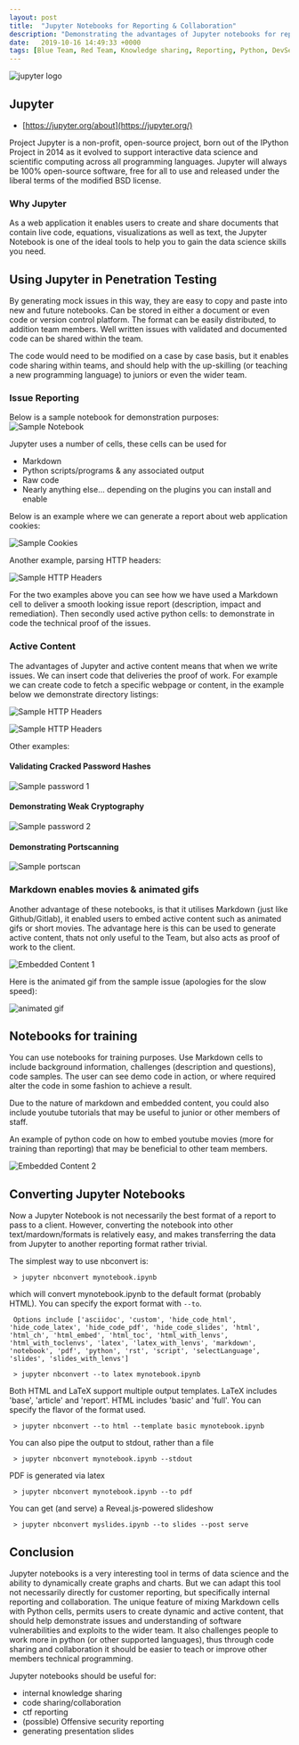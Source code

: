 ```yaml
---
layout: post
title:  "Jupyter Notebooks for Reporting & Collaboration"
description: "Demonstrating the advantages of Jupyter notebooks for reporting, collaboration and code-sharing"
date:   2019-10-16 14:49:33 +0000
tags: [Blue Team, Red Team, Knowledge sharing, Reporting, Python, DevSecOps]
---
```


![jupyter logo](/assets/Jupyter.png)

## Jupyter

 * [https://jupyter.org/about](https://jupyter.org/)
 
Project Jupyter is a non-profit, open-source project, born out of the IPython Project in 2014 as it evolved to support interactive data science and scientific computing across all programming languages. Jupyter will always be 100% open-source software, free for all to use and released under the liberal terms of the modified BSD license.

### Why Jupyter

As a web application it enables users to create and share documents that contain live code, equations, visualizations as well as text, the Jupyter Notebook is one of the ideal tools to help you to gain the data science skills you need.

## Using Jupyter in Penetration Testing

By generating mock issues in this way, they are easy to copy and paste into new and future notebooks. Can be stored
in either a document or even code or version control platform. The format can be easily distributed, to addition team members.
Well written issues with validated and documented code can be shared within the team.

The code would need to be modified on a case by case basis, but it enables code sharing within teams, and should help with the up-skilling (or teaching a new programming language) to juniors or even the wider team.

### Issue Reporting
Below is a sample notebook for demonstration purposes:
![Sample Notebook](/assets/Report-sample-notebook.png)

Jupyter uses a number of cells, these cells can be used for
 * Markdown
 * Python scripts/programs & any associated output
 * Raw code
 * Nearly anything else... depending on the plugins you can install and enable
 
Below is an example where we can generate a report about web application cookies:

![Sample Cookies](/assets/Report-cookies.png)

Another example, parsing HTTP headers:

![Sample HTTP Headers](/assets/Report-http-headers.png)

For the two examples above you can see how we have used a Markdown cell to deliver a smooth looking issue report (description, impact and remediation).
Then secondly used active python cells: to demonstrate in code the technical proof of the issues. 

### Active Content

The advantages of Jupyter and active content means that when we write issues. We can insert code that deliveries the proof of work.
For example we can create code to fetch a specific webpage or content, in the example below we demonstrate directory listings:

![Sample HTTP Headers](/assets/Report-active-content-1.png)

![Sample HTTP Headers](/assets/Report-active-content-2.png)

Other examples:

#### Validating Cracked Password Hashes

![Sample password 1](/assets/Report-password1.png)

#### Demonstrating Weak Cryptography

![Sample password 2](/assets/Report-password2.png)

#### Demonstrating Portscanning

![Sample portscan](/assets/Report-portscan.png)

### Markdown enables movies & animated gifs

Another advantage of these notebooks, is that it utilises Markdown (just like Github/Gitlab), it enabled
users to embed active content such as animated gifs or short movies. The advantage here is this can be used to generate
active content, thats not only useful to the Team, but also acts as proof of work to the client.

![Embedded Content 1](/assets/Report-embed-animated-gifs.png)

Here is the animated gif from the sample issue (apologies for the slow speed):

![animated gif](/assets/password-in-source.gif)

## Notebooks for training
You can use notebooks for training purposes. Use Markdown cells to include background information, challenges (description and questions), code samples. 
The user can see demo code in action, or where required alter the code in some fashion to achieve a result.

Due to the nature of markdown and embedded content, you could also include youtube tutorials that may be useful to junior or other members of staff.

An example of python code on how to embed youtube movies (more for training than reporting) that may be beneficial
to other team members.

![Embedded Content 2](/assets/Report-youtube.png)

## Converting Jupyter Notebooks
Now a Jupyter Notebook is not necessarily the best format of a report to pass to a client. However, converting the notebook into other text/mardown/formats is
 relatively easy, and makes transferring the data from Jupyter to another reporting format rather trivial.
 
The simplest way to use nbconvert is:
```
 > jupyter nbconvert mynotebook.ipynb
```
which will convert mynotebook.ipynb to the default format (probably HTML). You can specify the export format with `--to`.
```
 Options include ['asciidoc', 'custom', 'hide_code_html', 'hide_code_latex', 'hide_code_pdf', 'hide_code_slides', 'html', 'html_ch', 'html_embed', 'html_toc', 'html_with_lenvs', 'html_with_toclenvs', 'latex', 'latex_with_lenvs', 'markdown', 'notebook', 'pdf', 'python', 'rst', 'script', 'selectLanguage', 'slides', 'slides_with_lenvs']

 > jupyter nbconvert --to latex mynotebook.ipynb
```
Both HTML and LaTeX support multiple output templates. LaTeX includes 'base', 'article' and 'report'.  HTML includes 'basic' and 'full'. You can specify the flavor of the format used.
```
 > jupyter nbconvert --to html --template basic mynotebook.ipynb
```
You can also pipe the output to stdout, rather than a file
```
 > jupyter nbconvert mynotebook.ipynb --stdout
```
PDF is generated via latex
```
 > jupyter nbconvert mynotebook.ipynb --to pdf
```
You can get (and serve) a Reveal.js-powered slideshow
```
 > jupyter nbconvert myslides.ipynb --to slides --post serve
```

## Conclusion
Jupyter notebooks is a very interesting tool in terms of data science and the ability to dynamically create graphs and charts. But we can adapt
this tool not necessarily directly for customer reporting, but specifically internal reporting and collaboration.  The unique feature of mixing
Markdown cells with Python cells, permits users to create dynamic and active content, that should help demonstrate issues and understanding of 
software vulnerabilities and exploits to the wider team.  It also challenges people to work more in python (or other supported languages), thus
through code sharing and collaboration it should be easier to teach or improve other members technical programming.

Jupyter notebooks should be useful for:
 * internal knowledge sharing
 * code sharing/collaboration
 * ctf reporting
 * (possible) Offensive security reporting
 * generating presentation slides